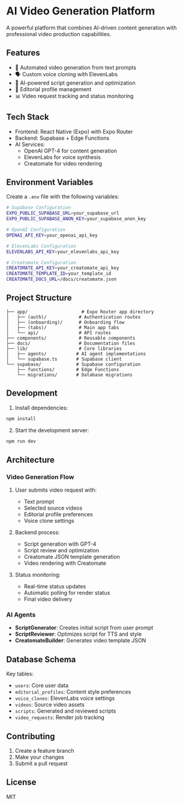 # AI Video Generation Platform

A powerful platform that combines AI-driven content generation with professional video production capabilities.

## Features

- 🎥 Automated video generation from text prompts
- 🗣️ Custom voice cloning with ElevenLabs
- 📝 AI-powered script generation and optimization
- 🎨 Editorial profile management
- 📊 Video request tracking and status monitoring

## Tech Stack

- Frontend: React Native (Expo) with Expo Router
- Backend: Supabase + Edge Functions
- AI Services:
  - OpenAI GPT-4 for content generation
  - ElevenLabs for voice synthesis
  - Creatomate for video rendering

## Environment Variables

Create a `.env` file with the following variables:

```bash
# Supabase Configuration
EXPO_PUBLIC_SUPABASE_URL=your_supabase_url
EXPO_PUBLIC_SUPABASE_ANON_KEY=your_supabase_anon_key

# OpenAI Configuration
OPENAI_API_KEY=your_openai_api_key

# ElevenLabs Configuration
ELEVENLABS_API_KEY=your_elevenlabs_api_key

# Creatomate Configuration
CREATOMATE_API_KEY=your_creatomate_api_key
CREATOMATE_TEMPLATE_ID=your_template_id
CREATOMATE_DOCS_URL=/docs/creatomate.json
```

## Project Structure

```
├── app/                    # Expo Router app directory
│   ├── (auth)/            # Authentication routes
│   ├── (onboarding)/      # Onboarding flow
│   ├── (tabs)/            # Main app tabs
│   └── api/               # API routes
├── components/            # Reusable components
├── docs/                  # Documentation files
├── lib/                   # Core libraries
│   ├── agents/           # AI agent implementations
│   └── supabase.ts       # Supabase client
└── supabase/             # Supabase configuration
    ├── functions/        # Edge Functions
    └── migrations/       # Database migrations
```

## Development

1. Install dependencies:
```bash
npm install
```

2. Start the development server:
```bash
npm run dev
```

## Architecture

### Video Generation Flow

1. User submits video request with:
   - Text prompt
   - Selected source videos
   - Editorial profile preferences
   - Voice clone settings

2. Backend process:
   - Script generation with GPT-4
   - Script review and optimization
   - Creatomate JSON template generation
   - Video rendering with Creatomate

3. Status monitoring:
   - Real-time status updates
   - Automatic polling for render status
   - Final video delivery

### AI Agents

- **ScriptGenerator**: Creates initial script from user prompt
- **ScriptReviewer**: Optimizes script for TTS and style
- **CreatomateBuilder**: Generates video template JSON

## Database Schema

Key tables:
- `users`: Core user data
- `editorial_profiles`: Content style preferences
- `voice_clones`: ElevenLabs voice settings
- `videos`: Source video assets
- `scripts`: Generated and reviewed scripts
- `video_requests`: Render job tracking

## Contributing

1. Create a feature branch
2. Make your changes
3. Submit a pull request

## License

MIT